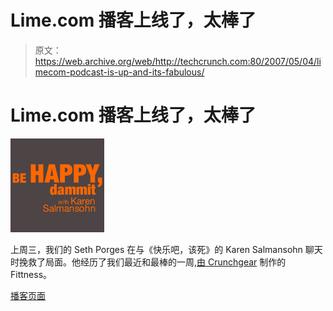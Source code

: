 # Lime.com 播客上线了，太棒了

> 原文：<https://web.archive.org/web/http://techcrunch.com:80/2007/05/04/limecom-podcast-is-up-and-its-fabulous/>

# Lime.com 播客上线了，太棒了

![karenpodcast24show050307mp3_cover_front.gif](img/55c0dccac0e410dff298415e665a9553.png)

上周三，我们的 Seth Porges 在与《快乐吧，该死》的 Karen Salmansohn 聊天时挽救了局面。他经历了我们最近和最棒的一周,[由 Crunchgear](https://web.archive.org/web/20130925180501/http://www.crunchgear.com/category/fitness-by-crunchgear-2007) 制作的 Fittness。

[播客页面](https://web.archive.org/web/20130925180501/http://www.lime.com/radio/be_happy_dammit/audio/11519/weight_loss)